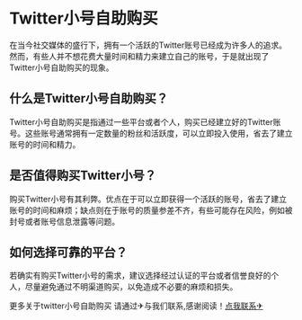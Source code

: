 # Twitter小号自助购买

在当今社交媒体的盛行下，拥有一个活跃的Twitter账号已经成为许多人的追求。然而，有些人并不想花费大量时间和精力来建立自己的账号，于是就出现了Twitter小号自助购买的现象。

## 什么是Twitter小号自助购买？

Twitter小号自助购买是指通过一些平台或者个人，购买已经建立好的Twitter账号。这些账号通常拥有一定数量的粉丝和活跃度，可以立即投入使用，省去了建立账号的时间和精力。

## 是否值得购买Twitter小号？

购买Twitter小号有其利弊。优点在于可以立即获得一个活跃的账号，省去了建立账号的时间和麻烦；缺点则在于账号的质量参差不齐，有些可能存在风险，例如被封号或者账号信息泄露等问题。

## 如何选择可靠的平台？

若确实有购买Twitter小号的需求，建议选择经过认证的平台或者信誉良好的个人，尽量避免通过不明渠道购买，以免造成不必要的麻烦和损失。

更多关于twitter小号自助购买 请通过✈与我们联系,感谢阅读！[点我联系✈](https://file.G208.com)